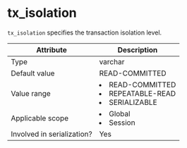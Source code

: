 # tx_isolation

`tx_isolation` specifies the transaction isolation level.

| **Attribute** | **Description** |
|---------|------------------------------------------------------------------------------------------------------------------------------------------------------------------------------------------------------------------------------------|
| Type | varchar |
| Default value | READ-COMMITTED |
| Value range | <li> READ-COMMITTED   <li> REPEATABLE-READ   <li> SERIALIZABLE |
| Applicable scope | <li> Global   <li> Session |
| Involved in serialization? | Yes |
